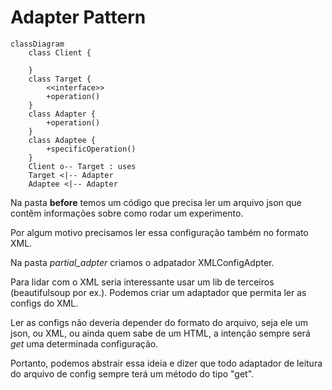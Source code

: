 # Adapter Pattern

```mermaid
classDiagram
    class Client {

    }
    class Target {
        <<interface>>
        +operation()
    }
    class Adapter {
        +operation()
    }
    class Adaptee {
        +specificOperation()
    }
    Client o-- Target : uses
    Target <|-- Adapter
    Adaptee <|-- Adapter
```

Na pasta **before** temos um código que precisa ler um arquivo json que contêm informações sobre como rodar um experimento.

Por algum motivo precisamos ler essa configuração também no formato XML.

Na pasta *partial_adpter* criamos o adpatador XMLConfigAdpter.

Para lidar com o XML seria interessante usar um lib de terceiros (beautifulsoup por ex.). Podemos criar um adaptador que permita ler as configs do XML.

Ler as configs não deveria depender do formato do arquivo, seja ele um json, ou XML, ou ainda quem sabe de um HTML, a intenção sempre será *get* uma determinada configuração.

Portanto, podemos abstrair essa ideia e dizer que todo adaptador de leitura do arquivo de config sempre terá um método do tipo "get".

